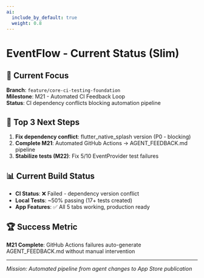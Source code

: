 ```yaml
---
ai:
  include_by_default: true
  weight: 0.8
---
```


# EventFlow - Current Status (Slim)

## 🎯 Current Focus
**Branch**: `feature/core-ci-testing-foundation`  
**Milestone**: M21 - Automated CI Feedback Loop  
**Status**: CI dependency conflicts blocking automation pipeline

## 🚨 Top 3 Next Steps
1. **Fix dependency conflict**: flutter_native_splash version (P0 - blocking)
2. **Complete M21**: Automated GitHub Actions → AGENT_FEEDBACK.md pipeline 
3. **Stabilize tests (M22)**: Fix 5/10 EventProvider test failures

## 📊 Current Build Status
- **CI Status**: ❌ Failed - dependency version conflict
- **Local Tests**: ~50% passing (17+ tests created)
- **App Features**: ✅ All 5 tabs working, production ready

## 🏆 Success Metric
**M21 Complete**: GitHub Actions failures auto-generate AGENT_FEEDBACK.md without manual intervention

---
*Mission: Automated pipeline from agent changes to App Store publication*
